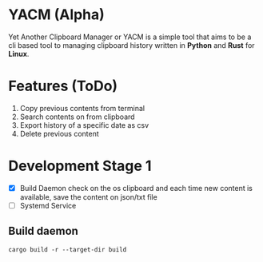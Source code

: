 # YACM (Alpha)

Yet Another Clipboard Manager or YACM is a simple tool that aims to be a cli based tool to managing clipboard history written in **Python** and **Rust** for **Linux**.

# Features (ToDo)

1. Copy previous contents from terminal
2. Search contents on from clipboard
3. Export history of a specific date as csv
4. Delete previous content

# Development Stage 1

- [x] Build Daemon
check on the os clipboard and each time new content is available, save the content on json/txt file
- [ ] Systemd Service

## Build daemon

```shell
cargo build -r --target-dir build
```
